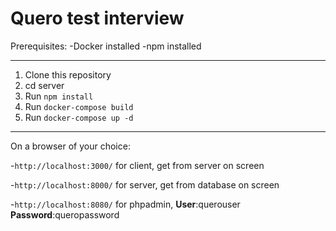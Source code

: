 # Quero test interview

Prerequisites:
  -Docker installed
  -npm installed

---

1. Clone this repository
2. cd server
3. Run `npm install`
4. Run `docker-compose build`
5. Run `docker-compose up -d`

---

On a browser of your choice:

  -`http://localhost:3000/` for client, get from server on screen

  -`http://localhost:8000/` for server, get from database on screen

  -`http://localhost:8080/` for phpadmin, **User**:querouser **Password**:queropassword